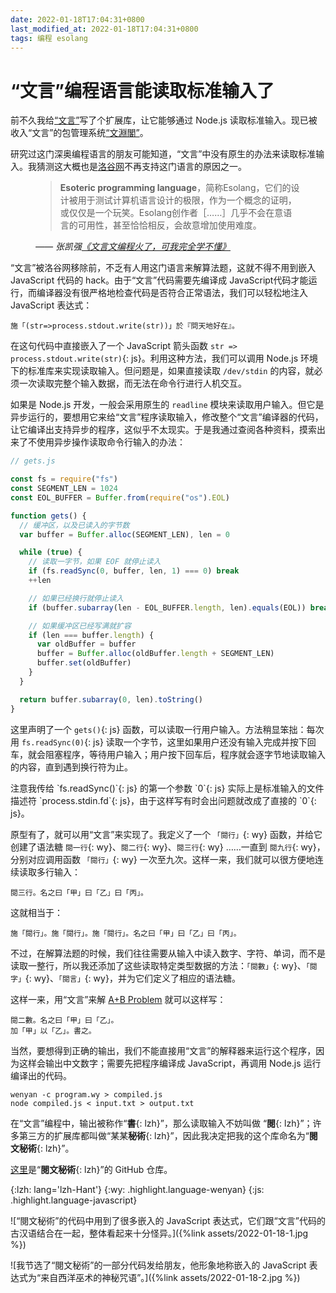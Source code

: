 ```yaml
---
date: 2022-01-18T17:04:31+0800
last_modified_at: 2022-01-18T17:04:31+0800
tags: 编程 esolang
---
```


# “文言”编程语言能读取标准输入了

前不久我给[“文言”][wenyan]写了个扩展库，让它能够通过 Node.js 读取标准输入。现已被收入“文言”的包管理系统[“文淵閣”][wyg]。

研究过这门深奥编程语言的朋友可能知道，“文言”中没有原生的办法来读取标准输入。我猜测这大概也是[洛谷网][luogu]不再支持这门语言的原因之一。

[wenyan]: https://wy-lang.org/
[luogu]: https://www.luogu.com.cn/
[wyg]: https://wyg.wy-lang.org/


<aside class="card my-3 p-3 pb-0">
 <figure>
  <blockquote>
   <p><b lang=en>Esoteric programming language</b>，简称<span>Esolang</span>，它们的设计被用于测试计算机语言设计的极限，作为一个概念的证明，或仅仅是一个玩笑。<span lang=en>Esolang</span>创作者［……］几乎不会在意语言的可用性，甚至恰恰相反，会故意增加使用难度。</p>
  </blockquote>
  <figcaption>
   <cite>—— 张凯强<a href="https://cloud.tencent.com/developer/article/1560964">《文言文编程火了，可我完全学不懂》</a></cite>
   </figcaption>
 </figure>
</aside>

“文言”被洛谷网移除前，不乏有人用这门语言来解算法题，这就不得不用到嵌入 JavaScript 代码的 hack。由于“文言”代码需要先编译成 JavaScript代码才能运行，而编译器没有很严格地检查代码是否符合正常语法，我们可以轻松地注入 JavaScript 表达式：

```wenyan
施「(str=>process.stdout.write(str))」於『問天地好在』。
```

在这句代码中直接嵌入了一个 JavaScript 箭头函数 `str => process.stdout.write(str)`{: js}。利用这种方法，我们可以调用 Node.js 环境下的标准库来实现读取输入。但问题是，如果直接读取 `/dev/stdin` 的内容，就必须一次读取完整个输入数据，而无法在命令行进行人机交互。

如果是 Node.js 开发，一般会采用原生的 `readline` 模块来读取用户输入。但它是异步运行的，要想用它来给“文言”程序读取输入，修改整个“文言”编译器的代码，让它编译出支持异步的程序，这似乎不太现实。于是我通过查阅各种资料，摸索出来了不使用异步操作读取命令行输入的办法：

```js
// gets.js

const fs = require("fs")
const SEGMENT_LEN = 1024
const EOL_BUFFER = Buffer.from(require("os").EOL)

function gets() {
  // 缓冲区，以及已读入的字节数
  var buffer = Buffer.alloc(SEGMENT_LEN), len = 0

  while (true) {
    // 读取一字节，如果 EOF 就停止读入
    if (fs.readSync(0, buffer, len, 1) === 0) break
    ++len

    // 如果已经换行就停止读入
    if (buffer.subarray(len - EOL_BUFFER.length, len).equals(EOL)) break

    // 如果缓冲区已经写满就扩容
    if (len === buffer.length) {
      var oldBuffer = buffer
      buffer = Buffer.alloc(oldBuffer.length + SEGMENT_LEN)
      buffer.set(oldBuffer)
    }
  }

  return buffer.subarray(0, len).toString()
}
```

这里声明了一个 `gets()`{: js} 函数，可以读取一行用户输入。方法稍显笨拙：每次用 `fs.readSync(0)`{: js} 读取一个字节，这里如果用户还没有输入完成并按下回车，就会阻塞程序，等待用户输入；用户按下回车后，程序就会逐字节地读取输入的内容，直到遇到换行符为止。

<aside markdown='block' class="card my-3 p-3 pb-0">
注意我传给 `fs.readSync()`{: js} 的第一个参数 `0`{: js} 实际上是标准输入的文件描述符 `process.stdin.fd`{: js}，由于这样写有时会出问题就改成了直接的 `0`{: js}。
</aside>

原型有了，就可以用“文言”来实现了。我定义了一个 `「閱行」`{: wy} 函数，并给它创建了语法糖 `閱一行`{: wy}、`閱二行`{: wy}、`閱三行`{: wy} ……一直到 `閱九行`{: wy}，分别对应调用函数 `「閱行」`{: wy} 一次至九次。这样一来，我们就可以很方便地连续读取多行输入：

```wenyan
閱三行。名之曰「甲」曰「乙」曰「丙」。
```

这就相当于：

```wenyan
施「閱行」。施「閱行」。施「閱行」。名之曰「甲」曰「乙」曰「丙」。
```

不过，在解算法题的时候，我们往往需要从输入中读入数字、字符、单词，而不是读取一整行，所以我还添加了这些读取特定类型数据的方法：`「閱數」`{: wy}、`「閱字」`{: wy}、`「閱言」`{: wy}，并为它们定义了相应的语法糖。

这样一来，用“文言”来解 [A+B Problem][aplusb] 就可以这样写：

```wenyan
閱二數。名之曰「甲」曰「乙」。
加「甲」以「乙」。書之。
```

当然，要想得到正确的输出，我们不能直接用“文言”的解释器来运行这个程序，因为这样会输出中文数字；需要先把程序编译成 JavaScript，再调用 Node.js 运行编译出的代码。

```shell
wenyan -c program.wy > compiled.js
node compiled.js < input.txt > output.txt
```

在“文言”编程中，输出被称作“**書**{: lzh}”，那么读取输入不妨叫做 “**閱**{: lzh}”；许多第三方的扩展库都叫做“某某**秘術**{: lzh}”，因此我决定把我的这个库命名为“**閱文秘術**{: lzh}”。

[这里][src]是“**閱文秘術**{: lzh}”的 GitHub 仓库。

[aplusb]: https://www.luogu.com.cn/problem/P1001
[src]: https://github.com/DGCK81LNN/wenyan-stdin
{:lzh: lang='lzh-Hant'}
{:wy: .highlight.language-wenyan}
{:js: .highlight.language-javascript}

<aside markdown='block' class="card my-3 p-3 pb-0">
![“閱文秘術”的代码中用到了很多嵌入的 JavaScript 表达式，它们跟“文言”代码的古汉语结合在一起，整体看起来十分怪异。]({%link assets/2022-01-18-1.jpg %})

![我节选了“閱文秘術”的一部分代码发给朋友，他形象地称嵌入的 JavaScript 表达式为“来自西洋巫术的神秘咒语”。]({%link assets/2022-01-18-2.jpg %})
</aside>

